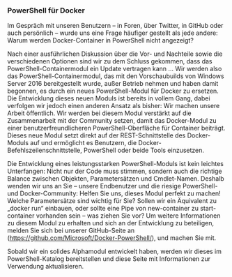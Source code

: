 ### PowerShell für Docker

Im Gespräch mit unseren Benutzern – in Foren, über Twitter, in GitHub oder auch persönlich – wurde uns eine Frage häufiger gestellt als jede andere: Warum werden Docker-Container in PowerShell nicht angezeigt?

Nach einer ausführlichen Diskussion über die Vor- und Nachteile sowie die verschiedenen Optionen sind wir zu dem Schluss gekommen, dass das PowerShell-Containermodul ein Update vertragen kann ... Wir werden also das PowerShell-Containermodul, das mit den Vorschaubuilds von Windows Server 2016 bereitgestellt wurde, außer Betrieb nehmen und haben damit begonnen, es durch ein neues PowerShell-Modul für Docker zu ersetzen. Die Entwicklung dieses neuen Moduls ist bereits in vollem Gang, dabei verfolgen wir jedoch einen anderen Ansatz als bisher: Wir machen unsere Arbeit öffentlich. Wir werden bei diesem Modul verstärkt auf die Zusammenarbeit mit der Community setzen, damit das Docker-Modul zu einer benutzerfreundlicheren PowerShell-Oberfläche für Container beiträgt. Dieses neue Modul setzt direkt auf der REST-Schnittstelle des Docker-Moduls auf und ermöglicht es Benutzern, die Docker-Befehlszeilenschnittstelle, PowerShell oder beide Tools einzusetzen.

Die Entwicklung eines leistungsstarken PowerShell-Moduls ist kein leichtes Unterfangen: Nicht nur der Code muss stimmen, sondern auch die richtige Balance zwischen Objekten, Parametersätzen und Cmdlet-Namen. Deshalb wenden wir uns an Sie – unsere Endbenutzer und die riesige PowerShell- und Docker-Community: Helfen Sie uns, dieses Modul perfekt zu machen! Welche Parametersätze sind wichtig für Sie? Sollen wir ein Äquivalent zu „docker run“ einbauen, oder sollte eine Pipe von new-container zu start-container vorhanden sein – was ziehen Sie vor? Um weitere Informationen zu diesem Modul zu erhalten und sich an der Entwicklung zu beteiligen, melden Sie sich bei unserer GitHub-Seite an (https://github.com/Microsoft/Docker-PowerShell/), und machen Sie mit.

Sobald wir ein solides Alphamodul entwickelt haben, werden wir dieses im PowerShell-Katalog bereitstellen und diese Seite mit Informationen zur Verwendung aktualisieren.






<!--HONumber=Apr16_HO4-->


